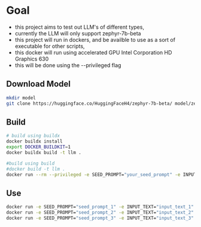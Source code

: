 # Goal
- this project aims to test out LLM's of different types, 
- currently the LLM will only support zephyr-7b-beta
- this project will run in dockers, and be availble to use as a sort of executable for other scripts,
- this docker will run using accelerated GPU Intel Corporation HD Graphics 630
- this will be done using the --privileged flag

## Download Model
```bash
mkdir model
git clone https://huggingface.co/HuggingFaceH4/zephyr-7b-beta/ model/zephyr-7b-beta
```
## Build
```bash
# build using buildx
docker buildx install
export DOCKER_BUILDKIT=1
docker buildx build -t llm .

#build using build
#docker build -t llm .
docker run --rm --privileged -e SEED_PROMPT="your_seed_prompt" -e INPUT_TEXT="your_input_text" my_container_name
```

## Use
```bash
docker run -e SEED_PROMPT="seed_prompt_1" -e INPUT_TEXT="input_text_1" your_image_name
docker run -e SEED_PROMPT="seed_prompt_2" -e INPUT_TEXT="input_text_2" your_image_name
docker run -e SEED_PROMPT="seed_prompt_3" -e INPUT_TEXT="input_text_3" your_image_name

```

